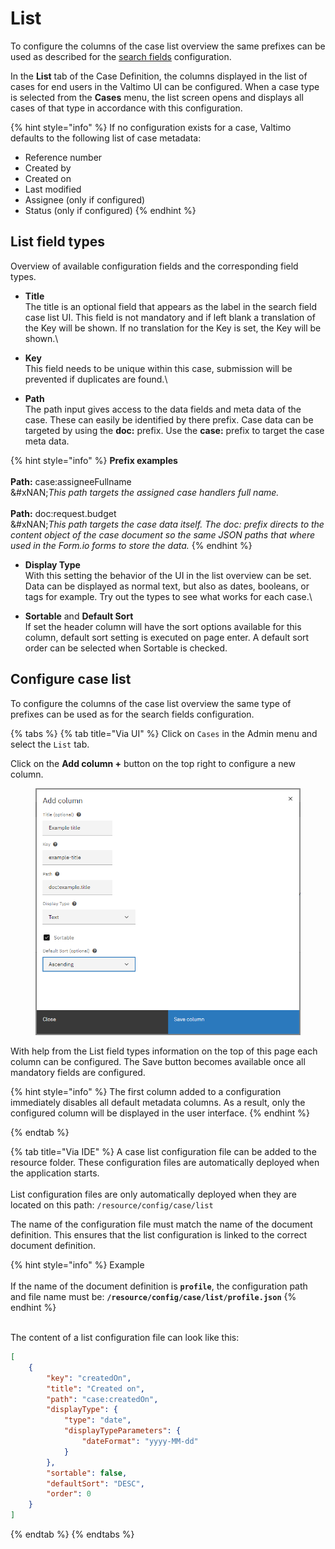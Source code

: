 # List

To configure the columns of the case list overview the same prefixes can be used as described for the [search fields](search-fields.md) configuration.

In the **List** tab of the Case Definition, the columns displayed in the list of cases for end users in the Valtimo UI can be configured. When a case type is selected from the **Cases** menu, the list screen opens and displays all cases of that type in accordance with this configuration.

{% hint style="info" %}
If no configuration exists for a case, Valtimo defaults to the following list of case metadata:

* Reference number
* Created by
* Created on
* Last modified
* Assignee (only if configured)
* Status (only if configured)
{% endhint %}

## List field types

Overview of available configuration fields and the corresponding field types.

* **Title**\
  The title is an optional field that appears as the label in the search field case list UI. This field is not mandatory and if left blank a translation of the Key will be shown. If no translation for the Key is set, the Key will be shown.\

* **Key**\
  This field needs to be unique within this case, submission will be prevented if duplicates are found.\

* **Path**\
  The path input gives access to the data fields and meta data of the case. These can easily be identified by there prefix. Case data can be targeted by using the **doc:** prefix. Use the **case:** prefix to target the case meta data.

{% hint style="info" %}
**Prefix examples**\
\
**Path:** case:assigneeFullname\
&#xNAN;_&#x54;his path targets the assigned case handlers full name._\
\
**Path:** doc:request.budget\
&#xNAN;_&#x54;his path targets the case data itself. The doc: prefix directs to the content object of the case document so the same JSON paths that where used in the Form.io forms to store the data._
{% endhint %}

* **Display Type**\
  With this setting the behavior of the UI in the list overview can be set. Data can be displayed as normal text, but also as dates, booleans, or tags for example. Try out the types to see what works for each case.\

* **Sortable** and **Default Sort**\
  If set the header column will have the sort options available for this column, default sort setting is executed on page enter. A default sort order can be selected when Sortable is checked.

## Configure case list

To configure the columns of the case list overview the same type of prefixes can be used as for the search fields configuration.

{% tabs %}
{% tab title="Via UI" %}
Click on `Cases` in the Admin menu and select the `List` tab.

Click on the **Add column +** button on the top right to configure a new column.

<figure><img src="../../.gitbook/assets/image (46).png" alt=""><figcaption></figcaption></figure>

With help from the List field types information on the top of this page each column can be configured. The Save button becomes available once all mandatory fields are configured.

{% hint style="info" %}
The first column added to a configuration immediately disables all default metadata columns. As a result, only the configured column will be displayed in the user interface.
{% endhint %}


{% endtab %}

{% tab title="Via IDE" %}
A case list configuration file can be added to the resource folder. These configuration files are automatically deployed when the application starts.\
\
List configuration files are only automatically deployed when they are located on this path: `/resource/config/case/list`

The name of the configuration file must match the name of the document definition. This ensures that the list configuration is linked to the correct document definition.

{% hint style="info" %}
Example\
\
If the name of the document definition is **`profile`**, the configuration path and file name must be: **`/resource/config/case/list/profile.json`**
{% endhint %}

\
The content of a list configuration file can look like this:

```json
[
    {
        "key": "createdOn",
        "title": "Created on",
        "path": "case:createdOn",
        "displayType": {
            "type": "date",
            "displayTypeParameters": {
                "dateFormat": "yyyy-MM-dd"
            }
        },
        "sortable": false,
        "defaultSort": "DESC",
        "order": 0
    }
]
```
{% endtab %}
{% endtabs %}

